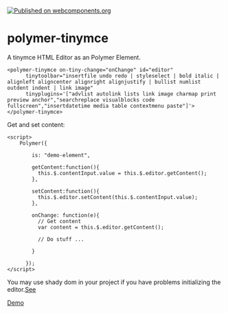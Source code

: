 [![Published on webcomponents.org](https://img.shields.io/badge/webcomponents.org-published-blue.svg)](https://beta.webcomponents.org/element/jaysunsyn/polymer-tinymce)

# polymer-tinymce

A tinymce HTML Editor as an Polymer Element.

```
<polymer-tinymce on-tiny-change="onChange" id="editor"
      tinytoolbar="insertfile undo redo | styleselect | bold italic | alignleft aligncenter alignright alignjustify | bullist numlist outdent indent | link image"
      tinyplugins='["advlist autolink lists link image charmap print preview anchor","searchreplace visualblocks code fullscreen","insertdatetime media table contextmenu paste"]'>
</polymer-tinymce>
```

Get and set content:

```
<script>
    Polymer({

        is: "demo-element",

        getContent:function(){
          this.$.contentInput.value = this.$.editor.getContent();
        },

        setContent:function(){
          this.$.editor.setContent(this.$.contentInput.value);
        },

        onChange: function(e){
          // Get content
          var content = this.$.editor.getContent();

          // Do stuff ...

        }

      });
</script>
```

You may use shady dom in your project if you have problems initializing the editor.[See](https://www.polymer-project.org/1.0/docs/devguide/settings)

[Demo](http://jaysunsyn.github.io/polymer-tinymce)

